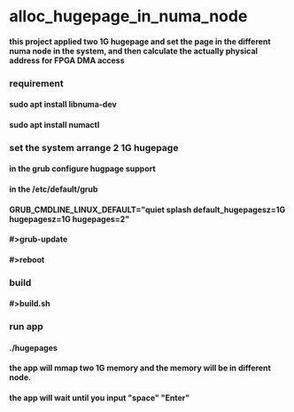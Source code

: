 # alloc_hugepage_in_numa_node

#### this project applied two 1G hugepage and set the page in the different numa node in the system, and then calculate the actually physical address for FPGA DMA access

### requirement
#### sudo apt install libnuma-dev
#### sudo apt install numactl

### set the system arrange 2 1G hugepage
#### in the grub configure hugpage support
#### in the /etc/default/grub
#### GRUB_CMDLINE_LINUX_DEFAULT="quiet splash default_hugepagesz=1G hugepagesz=1G hugepages=2"
#### #>grub-update
#### #>reboot

### build 
#### #>build.sh

### run app
#### ./hugepages
#### the app will mmap two 1G memory and the memory will be in different node. 
#### the app will wait until you input "space" "Enter"  


